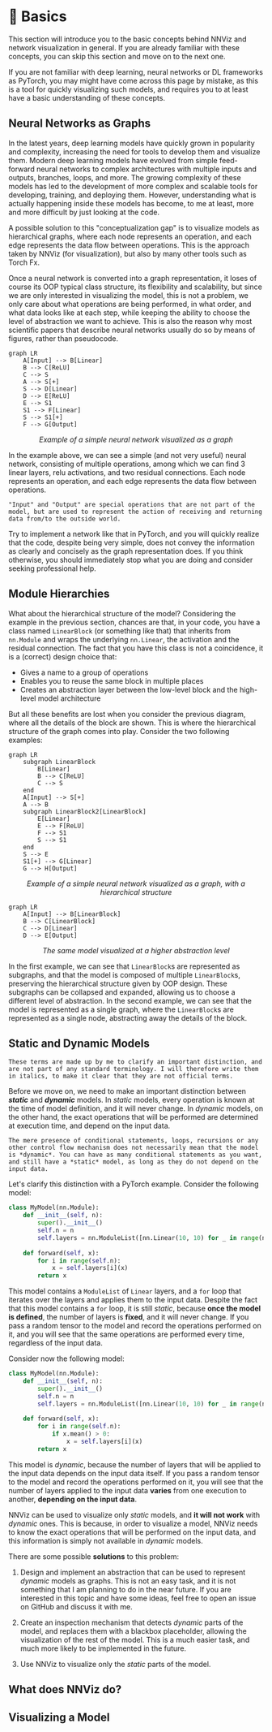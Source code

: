 # 🍎 Basics

This section will introduce you to the basic concepts behind NNViz and network visualization in general. If you are already familiar with these concepts, you can skip this section and move on to the next one. 

If you are not familiar with deep learning, neural networks or DL frameworks as PyTorch, you may might have come across this page by mistake, as this is a tool for quickly visualizing such models, and requires you to at least have a basic understanding of these concepts.

## Neural Networks as Graphs

In the latest years, deep learning models have quickly grown in popularity and complexity, increasing the need for tools to develop them and visualize them. Modern deep learning models have evolved from simple feed-forward neural networks to complex architectures with multiple inputs and outputs, branches, loops, and more. The growing complexity of these models has led to the development of more complex and scalable tools for developing, training, and deploying them. However, understanding what is actually happening inside these models has become, to me at least, more and more difficult by just looking at the code. 

A possible solution to this "conceptualization gap" is to visualize models as hierarchical graphs, where each node represents an operation, and each edge represents the data flow between operations. This is the approach taken by NNViz (for visualization), but also by many other tools such as Torch Fx. 

Once a neural network is converted into a graph representation, it loses of course its OOP typical class structure, its flexibility and scalability, but since we are only interested in visualizing the model, this is not a problem, we only care about what operations are being performed, in what order, and what data looks like at each step, while keeping the ability to choose the level of abstraction we want to achieve. This is also the reason why most scientific papers that describe neural networks usually do so by means of figures, rather than pseudocode.

```{md-mermaid}
graph LR
    A[Input] --> B[Linear]
    B --> C[ReLU]
    C --> S
    A --> S[+]
    S --> D[Linear]
    D --> E[ReLU]
    E --> S1
    S1 --> F[Linear]
    S --> S1[+]
    F --> G[Output]
``` 

<p align="center"><i>Example of a simple neural network visualized as a graph</i></p>

In the example above, we can see a simple (and not very useful) neural network, consisting of multiple operations, among which we can find 3 linear layers, relu activations, and two residual connections. Each node represents an operation, and each edge represents the data flow between operations.

```{Note}
"Input" and "Output" are special operations that are not part of the model, but are used to represent the action of receiving and returning data from/to the outside world. 
```

Try to implement a network like that in PyTorch, and you will quickly realize that the code, despite being very simple, does not convey the information as clearly and concisely as the graph representation does. If you think otherwise, you should immediately stop what you are doing and consider seeking professional help.

## Module Hierarchies

What about the hierarchical structure of the model? Considering the example in the previous section, chances are that, in your code, you have a class named `LinearBlock` (or something like that) that inherits from `nn.Module` and wraps the underlying `nn.Linear`, the activation and the residual connection. The fact that you have this class is not a coincidence, it is a (correct) design choice that:
- Gives a name to a group of operations
- Enables you to reuse the same block in multiple places
- Creates an abstraction layer between the low-level block and the high-level model architecture
  
But all these benefits are lost when you consider the previous diagram, where all the details of the block are shown. This is where the hierarchical structure of the graph comes into play. Consider the two following examples:

```{md-mermaid}
graph LR
    subgraph LinearBlock
        B[Linear]
        B --> C[ReLU]
        C --> S
    end
    A[Input] --> S[+]
    A --> B
    subgraph LinearBlock2[LinearBlock]
        E[Linear]
        E --> F[ReLU]
        F --> S1
        S --> S1
    end
    S --> E
    S1[+] --> G[Linear]
    G --> H[Output]
``` 
<p align="center"><i>Example of a simple neural network visualized as a graph, with a hierarchical structure</i></p>

```{md-mermaid}
graph LR
    A[Input] --> B[LinearBlock]
    B --> C[LinearBlock]
    C --> D[Linear]
    D --> E[Output]
```

<p align="center"><i>The same model visualized at a higher abstraction level</i></p>

In the first example, we can see that `LinearBlock`s are represented as subgraphs, and that the model is composed of multiple `LinearBlock`s, preserving the hierarchical structure given by OOP design. These subgraphs can be collapsed and expanded, allowing us to choose a different level of abstraction. In the second example, we can see that the model is represented as a single graph, where the `LinearBlock`s are represented as a single node, abstracting away the details of the block. 

## Static and Dynamic Models

```{Note}
These terms are made up by me to clarify an important distinction, and are not part of any standard terminology. I will therefore write them in italics, to make it clear that they are not official terms. 
```

Before we move on, we need to make an important distinction between ***static*** and ***dynamic*** models. In *static* models, every operation is known at the time of model definition, and it will never change. In *dynamic* models, on the other hand, the exact operations that will be performed are determined at execution time, and depend on the input data. 

```{Note}
The mere presence of conditional statements, loops, recursions or any other control flow mechanism does not necessarily mean that the model is *dynamic*. You can have as many conditional statements as you want, and still have a *static* model, as long as they do not depend on the input data. 
```

Let's clarify this distinction with a PyTorch example. Consider the following model:

```python
class MyModel(nn.Module):
    def __init__(self, n):
        super().__init__()
        self.n = n
        self.layers = nn.ModuleList([nn.Linear(10, 10) for _ in range(n)])
    
    def forward(self, x):
        for i in range(self.n):
            x = self.layers[i](x)
        return x
```

This model contains a `ModuleList` of `Linear` layers, and a `for` loop that iterates over the layers and applies them to the input data. Despite the fact that this model contains a `for` loop, it is still *static*, because **once the model is defined**, the number of layers is **fixed**, and it will never change. If you pass a random tensor to the model and record the operations performed on it, and you will see that the same operations are performed every time, regardless of the input data.

Consider now the following model:

```python
class MyModel(nn.Module):
    def __init__(self, n):
        super().__init__()
        self.n = n
        self.layers = nn.ModuleList([nn.Linear(10, 10) for _ in range(n)])
    
    def forward(self, x):
        for i in range(self.n):
            if x.mean() > 0:
                x = self.layers[i](x)
        return x
```

This model is *dynamic*, because the number of layers that will be applied to the input data depends on the input data itself. If you pass a random tensor to the model and record the operations performed on it, you will see that the number of layers applied to the input data **varies** from one execution to another, **depending on the input data**.

NNViz can be used to visualize only *static* models, and **it will not work** with *dynamic* ones. This is because, in order to visualize a model, NNViz needs to know the exact operations that will be performed on the input data, and this information is simply not available in *dynamic* models. 

There are some possible **solutions** to this problem:

1. Design and implement an abstraction that can be used to represent *dynamic* models as graphs. This is not an easy task, and it is not something that I am planning to do in the near future. If you are interested in this topic and have some ideas, feel free to open an issue on GitHub and discuss it with me.

2. Create an inspection mechanism that detects *dynamic* parts of the model, and replaces them with a blackbox placeholder, allowing the visualization of the rest of the model. This is a much easier task, and much more likely to be implemented in the future.

3. Use NNViz to visualize only the *static* parts of the model.

## What does NNViz do?

## Visualizing a Model